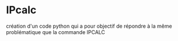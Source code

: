 # IPcalc
création d'un code python qui a pour objectif de répondre à la même problématique que la commande IPCALC

